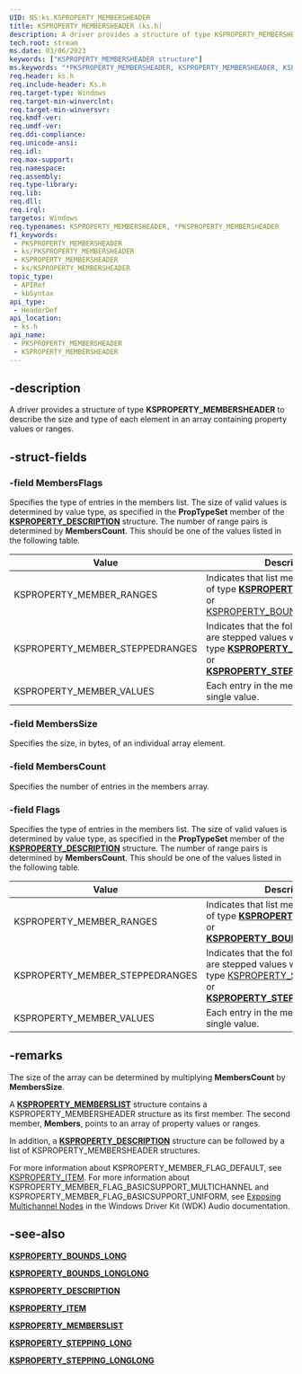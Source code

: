 ```yaml
---
UID: NS:ks.KSPROPERTY_MEMBERSHEADER
title: KSPROPERTY_MEMBERSHEADER (ks.h)
description: A driver provides a structure of type KSPROPERTY_MEMBERSHEADER to describe the size and type of each element in an array containing property values or ranges.
tech.root: stream
ms.date: 03/06/2023
keywords: ["KSPROPERTY_MEMBERSHEADER structure"]
ms.keywords: "*PKSPROPERTY_MEMBERSHEADER, KSPROPERTY_MEMBERSHEADER, KSPROPERTY_MEMBERSHEADER structure [Streaming Media Devices], PKSPROPERTY_MEMBERSHEADER, PKSPROPERTY_MEMBERSHEADER structure pointer [Streaming Media Devices], ks-struct_d43fb5ec-043b-4378-8bdb-aaf80a616150.xml, ks/KSPROPERTY_MEMBERSHEADER, ks/PKSPROPERTY_MEMBERSHEADER, stream.ksproperty_membersheader"
req.header: ks.h
req.include-header: Ks.h
req.target-type: Windows
req.target-min-winverclnt: 
req.target-min-winversvr: 
req.kmdf-ver: 
req.umdf-ver: 
req.ddi-compliance: 
req.unicode-ansi: 
req.idl: 
req.max-support: 
req.namespace: 
req.assembly: 
req.type-library: 
req.lib: 
req.dll: 
req.irql: 
targetos: Windows
req.typenames: KSPROPERTY_MEMBERSHEADER, *PKSPROPERTY_MEMBERSHEADER
f1_keywords:
 - PKSPROPERTY_MEMBERSHEADER
 - ks/PKSPROPERTY_MEMBERSHEADER
 - KSPROPERTY_MEMBERSHEADER
 - ks/KSPROPERTY_MEMBERSHEADER
topic_type:
 - APIRef
 - kbSyntax
api_type:
 - HeaderDef
api_location:
 - ks.h
api_name:
 - PKSPROPERTY_MEMBERSHEADER
 - KSPROPERTY_MEMBERSHEADER
---
```


## -description

A driver provides a structure of type **KSPROPERTY_MEMBERSHEADER** to describe the size and type of each element in an array containing property values or ranges.

## -struct-fields

### -field MembersFlags

Specifies the type of entries in the members list. The size of valid values is determined by value type, as specified in the **PropTypeSet** member of the [**KSPROPERTY_DESCRIPTION**](./ns-ks-ksproperty_description.md) structure. The number of range pairs is determined by **MembersCount**. This should be one of the values listed in the following table.

| Value | Description |
|---|---|
| KSPROPERTY_MEMBER_RANGES | Indicates that list members are ranges, of type [**KSPROPERTY_BOUNDS_LONG**](./ns-ks-ksproperty_bounds_long.md) or [KSPROPERTY_BOUNDS_LONGLONG](./ns-ks-ksproperty_bounds_longlong.md). |
| KSPROPERTY_MEMBER_STEPPEDRANGES | Indicates that the following members are stepped values within ranges, of type [**KSPROPERTY_STEPPING_LONG**](/previous-versions/windows/hardware/drivers/dn936838(v=vs.85)) or [**KSPROPERTY_STEPPING_LONGLONG**](/previous-versions/windows/hardware/drivers/dn936841(v=vs.85)). |
| KSPROPERTY_MEMBER_VALUES | Each entry in the members array is a single value. |

### -field MembersSize

Specifies the size, in bytes, of an individual array element.

### -field MembersCount

Specifies the number of entries in the members array.

### -field Flags

Specifies the type of entries in the members list. The size of valid values is determined by value type, as specified in the **PropTypeSet** member of the [**KSPROPERTY_DESCRIPTION**](./ns-ks-ksproperty_description.md) structure. The number of range pairs is determined by **MembersCount**. This should be one of the values listed in the following table.

| Value | Description |
|---|---|
| KSPROPERTY_MEMBER_RANGES | Indicates that list members are ranges, of type [**KSPROPERTY_BOUNDS_LONG**](./ns-ks-ksproperty_bounds_long.md) or [**KSPROPERTY_BOUNDS_LONGLONG**](./ns-ks-ksproperty_bounds_longlong.md). |
| KSPROPERTY_MEMBER_STEPPEDRANGES | Indicates that the following members are stepped values within ranges, of type [KSPROPERTY_STEPPING_LONG](/previous-versions/windows/hardware/drivers/dn936838(v=vs.85)) or [**KSPROPERTY_STEPPING_LONGLONG**](/previous-versions/windows/hardware/drivers/dn936841(v=vs.85)). |
| KSPROPERTY_MEMBER_VALUES | Each entry in the members array is a single value. |

## -remarks

The size of the array can be determined by multiplying **MembersCount** by **MembersSize**.

A [**KSPROPERTY_MEMBERSLIST**](./ns-ks-ksproperty_memberslist.md) structure contains a KSPROPERTY_MEMBERSHEADER structure as its first member. The second member, **Members**, points to an array of property values or ranges.

In addition, a [**KSPROPERTY_DESCRIPTION**](./ns-ks-ksproperty_description.md) structure can be followed by a list of KSPROPERTY_MEMBERSHEADER structures.

For more information about KSPROPERTY_MEMBER_FLAG_DEFAULT, see [KSPROPERTY_ITEM](./ns-ks-ksproperty_item.md). For more information about KSPROPERTY_MEMBER_FLAG_BASICSUPPORT_MULTICHANNEL and KSPROPERTY_MEMBER_FLAG_BASICSUPPORT_UNIFORM, see [Exposing Multichannel Nodes](/windows-hardware/drivers/audio/exposing-multichannel-nodes) in the Windows Driver Kit (WDK) Audio documentation.

## -see-also

[**KSPROPERTY_BOUNDS_LONG**](./ns-ks-ksproperty_bounds_long.md)

[**KSPROPERTY_BOUNDS_LONGLONG**](./ns-ks-ksproperty_bounds_longlong.md)

[**KSPROPERTY_DESCRIPTION**](./ns-ks-ksproperty_description.md)

[**KSPROPERTY_ITEM**](./ns-ks-ksproperty_item.md)

[**KSPROPERTY_MEMBERSLIST**](./ns-ks-ksproperty_memberslist.md)

[**KSPROPERTY_STEPPING_LONG**](/previous-versions/windows/hardware/drivers/dn936838(v=vs.85))

[**KSPROPERTY_STEPPING_LONGLONG**](/previous-versions/windows/hardware/drivers/dn936841(v=vs.85))